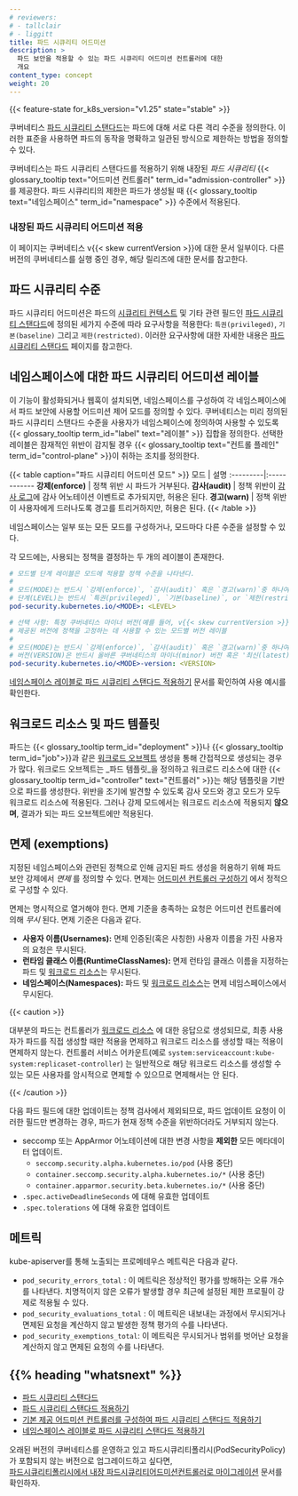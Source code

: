 ```yaml
---
# reviewers:
# - tallclair
# - liggitt
title: 파드 시큐리티 어드미션
description: >
  파드 보안을 적용할 수 있는 파드 시큐리티 어드미션 컨트롤러에 대한
  개요
content_type: concept
weight: 20
---
```


<!-- overview -->

{{< feature-state for_k8s_version="v1.25" state="stable" >}}

쿠버네티스 [파드 시큐리티 스탠다드](/ko/docs/concepts/security/pod-security-standards/)는 
파드에 대해 서로 다른 격리 수준을 정의한다. 이러한 표준을 사용하면 파드의 동작을
명확하고 일관된 방식으로 제한하는 방법을 정의할 수 있다.

쿠버네티스는 파드 시큐리티 스탠다드를 적용하기 위해 내장된 _파드 시큐리티_
{{< glossary_tooltip text="어드미션 컨트롤러" term_id="admission-controller" >}}를 제공한다. 파드 시큐리티의 제한은
파드가 생성될 때 {{< glossary_tooltip text="네임스페이스" term_id="namespace" >}} 수준에서
적용된다.

### 내장된 파드 시큐리티 어드미션 적용

이 페이지는 쿠버네티스 v{{< skew currentVersion >}}에 대한 문서 일부이다.
다른 버전의 쿠버네티스를 실행 중인 경우, 해당 릴리즈에 대한 문서를 참고한다.

<!-- body -->

## 파드 시큐리티 수준

파드 시큐리티 어드미션은 파드의 
[시큐리티 컨텍스트](/docs/tasks/configure-pod-container/security-context/) 및 기타 관련 필드인
[파드 시큐리티 스탠다드](/ko/docs/concepts/security/pod-security-standards)에 정의된 세가지 수준에 따라 요구사항을 적용한다:
`특권(privileged)`, `기본(baseline)` 그리고 `제한(restricted)`.
이러한 요구사항에 대한 자세한 내용은
[파드 시큐리티 스탠다드](/ko/docs/concepts/security/pod-security-standards) 페이지를 참고한다.

## 네임스페이스에 대한 파드 시큐리티 어드미션 레이블

이 기능이 활성화되거나 웹훅이 설치되면, 네임스페이스를 구성하여
각 네임스페이스에서 파드 보안에 사용할 어드미션 제어 모드를 정의할 수 있다.
쿠버네티스는 미리 정의된 파드 시큐리티 스탠다드 수준을 사용자가 네임스페이스에 정의하여
사용할 수 있도록 {{< glossary_tooltip term_id="label" text="레이블" >}} 집합을 정의한다.
선택한 레이블은 잠재적인 위반이 감지될 경우 {{< glossary_tooltip text="컨트롤 플레인" term_id="control-plane" >}}이
취하는 조치를 정의한다.

{{< table caption="파드 시큐리티 어드미션 모드" >}}
모드 | 설명
:---------|:------------
**강제(enforce)** | 정책 위반 시 파드가 거부된다.
**감사(audit)** | 정책 위반이 [감사 로그](/ko/docs/tasks/debug/debug-cluster/audit/)에 감사 어노테이션 이벤트로 추가되지만, 허용은 된다.
**경고(warn)** | 정책 위반이 사용자에게 드러나도록 경고를 트리거하지만, 허용은 된다.
{{< /table >}}

네임스페이스는 일부 또는 모든 모드를 구성하거나, 모드마다 다른 수준을 설정할 수 있다.

각 모드에는, 사용되는 정책을 결정하는 두 개의 레이블이 존재한다.

```yaml
# 모드별 단계 레이블은 모드에 적용할 정책 수준을 나타낸다.
#
# 모드(MODE)는 반드시 `강제(enforce)`, `감사(audit)` 혹은 `경고(warn)`중 하나여야 한다.
# 단계(LEVEL)는 반드시 `특권(privileged)`, `기본(baseline)`, or `제한(restricted)` 중 하나여야 한다.
pod-security.kubernetes.io/<MODE>: <LEVEL>

# 선택 사항: 특정 쿠버네티스 마이너 버전(예를 들어, v{{< skew currentVersion >}})과 함께
# 제공된 버전에 정책을 고정하는 데 사용할 수 있는 모드별 버전 레이블
#
# 모드(MODE)는 반드시 `강제(enforce)`, `감사(audit)` 혹은 `경고(warn)`중 하나여야 한다.
# 버전(VERSION)은 반드시 올바른 쿠버네티스의 마이너(minor) 버전 혹은 '최신(latest)'하나여야 한다.
pod-security.kubernetes.io/<MODE>-version: <VERSION>
```

[네임스페이스 레이블로 파드 시큐리티 스탠다드 적용하기](/docs/tasks/configure-pod-container/enforce-standards-namespace-labels) 문서를 확인하여 사용 예시를 확인한다.

## 워크로드 리소스 및 파드 템플릿

파드는 {{< glossary_tooltip term_id="deployment" >}}나 {{< glossary_tooltip term_id="job">}}과 같은
[워크로드 오브젝트](/ko/docs/concepts/workloads/controllers/) 생성을 통해
간접적으로 생성되는 경우가 많다. 워크로드 오브젝트는 _파드 템플릿_을 정의하고
워크로드 리소스에 대한 {{< glossary_tooltip term_id="controller" text="컨트롤러" >}}는
해당 템플릿을 기반으로 파드를 생성한다. 위반을 조기에 발견할 수 있도록 감사 모드와 경고 모드가
모두 워크로드 리소스에 적용된다. 그러나 강제 모드에서는 워크로드 리소스에
적용되지 **않으며**, 결과가 되는 파드 오브젝트에만 적용된다.

## 면제 (exemptions)

지정된 네임스페이스와 관련된 정책으로 인해 금지된
파드 생성을 허용하기 위해 파드 보안 강제에서 _면제_ 를 정의할 수 있다.
면제는 [어드미션 컨트롤러 구성하기](/docs/tasks/configure-pod-container/enforce-standards-admission-controller/#configure-the-admission-controller)
에서 정적으로 구성할 수 있다.

면제는 명시적으로 열거해야 한다. 면제 기준을 충족하는 요청은
어드미션 컨트롤러에 의해 _무시_ 된다. 면제 기준은 다음과 같다.

- **사용자 이름(Usernames):** 면제 인증된(혹은 사칭한) 사용자 이름을 가진 사용자의 요청은
  무시된다.
- **런타임 클래스 이름(RuntimeClassNames):** 면제 런타임 클래스 이름을 지정하는 파드 및 [워크로드 리소스](#워크로드-리소스-및-파드-템플릿)는
  무시된다.
- **네임스페이스(Namespaces):** 파드 및 [워크로드 리소스](#워크로드-리소스-및-파드-템플릿)는 면제 네임스페이스에서 무시된다.

{{< caution >}}

대부분의 파드는 컨트롤러가 [워크로드 리소스](#워크로드-리소스-및-파드-템플릿)
에 대한 응답으로 생성되므로, 최종 사용자가 파드를 직접 생성할 때만
적용을 면제하고 워크로드 리소스를 생성할 때는 적용이 면제하지 않는다.
컨트롤러 서비스 어카운트(예로 `system:serviceaccount:kube-system:replicaset-controller`)
는 일반적으로 해당 워크로드 리소스를 생성할 수 있는 모든 사용자를 암시적으로 
면제할 수 있으므로 면제해서는 안 된다.

{{< /caution >}}

다음 파드 필드에 대한 업데이트는 정책 검사에서 제외되므로, 파드 업데이트 요청이
이러한 필드만 변경하는 경우, 파드가 현재 정책 수준을 위반하더라도 
거부되지 않는다.

- seccomp 또는 AppArmor 어노테이션에 대한 변경 사항을 **제외한** 모든 메타데이터 업데이트.
  - `seccomp.security.alpha.kubernetes.io/pod` (사용 중단)
  - `container.seccomp.security.alpha.kubernetes.io/*` (사용 중단)
  - `container.apparmor.security.beta.kubernetes.io/*` (사용 중단)
- `.spec.activeDeadlineSeconds` 에 대해 유효한 업데이트
- `.spec.tolerations` 에 대해 유효한 업데이트

## 메트릭

kube-apiserver를 통해 노출되는 프로메테우스 메트릭은 다음과 같다.

- `pod_security_errors_total` : 이 메트릭은 정상적인 평가를 방해하는 오류 개수를 나타낸다.
  치명적이지 않은 오류가 발생할 경우 최근에 설정된 제한 프로필이 강제로 적용될 수 있다. 
- `pod_security_evaluations_total` : 이 메트릭은 내보내는 과정에서 무시되거나 면제된 요청을
  계산하지 않고 발생한 정책 평가의 수를 나타낸다.
- `pod_security_exemptions_total`: 이 메트릭은 무시되거나 범위를 벗어난 요청을
  계산하지 않고 면제된 요청의 수를 나타낸다.

## {{% heading "whatsnext" %}}

- [파드 시큐리티 스탠다드](/ko/docs/concepts/security/pod-security-standards)
- [파드 시큐리티 스탠다드 적용하기](/ko/docs/setup/best-practices/enforcing-pod-security-standards)
- [기본 제공 어드미션 컨트롤러를 구성하여 파드 시큐리티 스탠다드 적용하기](/docs/tasks/configure-pod-container/enforce-standards-admission-controller)
- [네임스페이스 레이블로 파드 시큐리티 스탠다드 적용하기](/docs/tasks/configure-pod-container/enforce-standards-namespace-labels)

오래된 버전의 쿠버네티스를 운영하고 있고 파드시큐리티폴리시(PodSecurityPolicy)가 포함되지 않는 버전으로 업그레이드하고 싶다면,  
[파드시큐리티폴리시에서 내장 파드시큐리티어드미션컨트롤러로 마이그레이션](/docs/tasks/configure-pod-container/migrate-from-psp)
문서를 확인하자.
